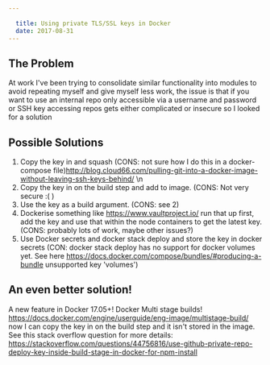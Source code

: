 ```yaml
---
  
  title: Using private TLS/SSL keys in Docker
  date: 2017-08-31
---
```

  
## The Problem
At work I've been trying to consolidate similar functionality into modules to avoid repeating myself and give myself less work, the issue is that if you want to use an internal repo only accessible via a username and password or SSH key accessing repos gets either complicated or insecure so I looked for a solution

## Possible Solutions
1. Copy the key in and squash (CONS: not sure how I do this in a docker-compose file)http://blog.cloud66.com/pulling-git-into-a-docker-image-without-leaving-ssh-keys-behind/ \n
2. Copy the key in on the build step and add to image. (CONS: Not very secure :( ) 
3. Use the key as a build argument. (CONS: see 2) 
4. Dockerise something like https://www.vaultproject.io/ run that up first, add the key and use that within the node containers to get the latest key. (CONS: probably lots of work, maybe other issues?) 
5. Use Docker secrets and docker stack deploy and store the key in docker secrets (CON: docker stack deploy has no support for docker volumes yet. See here https://docs.docker.com/compose/bundles/#producing-a-bundle unsupported key 'volumes')

## An even better solution!
A new feature in Docker 17.05+!  Docker Multi stage builds!  https://docs.docker.com/engine/userguide/eng-image/multistage-build/ now I can copy the key in on the build step and it isn't stored in the image.  See this stack overflow question for more details: https://stackoverflow.com/questions/44756816/use-github-private-repo-deploy-key-inside-build-stage-in-docker-for-npm-install